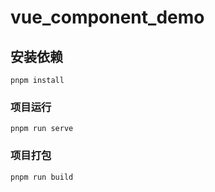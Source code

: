 # vue_component_demo

## 安装依赖

```
pnpm install
```

### 项目运行

```
pnpm run serve
```

### 项目打包

```
pnpm run build
```
